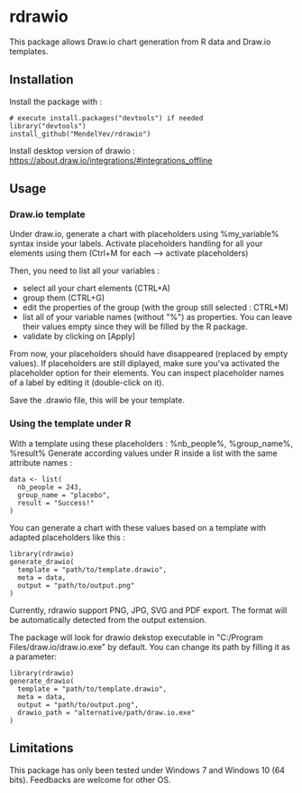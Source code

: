 # rdrawio

This package allows Draw.io chart generation from R data and Draw.io templates.

## Installation

Install the package with :

~~~~
# execute install.packages("devtools") if needed
library("devtools")
install_github("MendelYev/rdrawio")
~~~~

Install desktop version of drawio : <https://about.draw.io/integrations/#integrations_offline>

## Usage

### Draw.io template

Under draw.io, generate a chart with placeholders using %my_variable% syntax inside your labels.
Activate placeholders handling for all your elements using them (Ctrl+M for each --> activate placeholders)

Then, you need to list all your variables :
- select all your chart elements (CTRL+A)
- group them (CTRL+G)
- edit the properties of the group (with the group still selected : CTRL+M)
- list all of your variable names (without "%") as properties. You can leave their values empty since they will be filled by the R package.
- validate by clicking on [Apply]

From now, your placeholders should have disappeared (replaced by empty values). If placeholders are still diplayed, make sure you'va activated the placeholder option for their elements.
You can inspect placeholder names of a label by editing it (double-click on it).

Save the .drawio file, this will be your template.

### Using the template under R

With a template using these placeholders : %nb_people%, %group_name%, %result%
Generate according values under R inside a list with the same attribute names :

~~~~
data <- list(
  nb_people = 243,
  group_name = "placebo",
  result = "Success!"
)
~~~~

You can generate a chart with these values based on a template with adapted placeholders like this :

~~~~
library(rdrawio)
generate_drawio(
  template = "path/to/template.drawio", 
  meta = data,
  output = "path/to/output.png"
)
~~~~

Currently, rdrawio support PNG, JPG, SVG and PDF export. The format will be automatically detected from the output extension.

The package will look for drawio dekstop executable in "C:/Program Files/draw.io/draw.io.exe" by default.
You can change its path by filling it as a parameter:

~~~~
library(rdrawio)
generate_drawio(
  template = "path/to/template.drawio", 
  meta = data,
  output = "path/to/output.png",
  drawio_path = "alternative/path/draw.io.exe"
)
~~~~

## Limitations

This package has only been tested under Windows 7 and Windows 10 (64 bits). Feedbacks are welcome for other OS.
